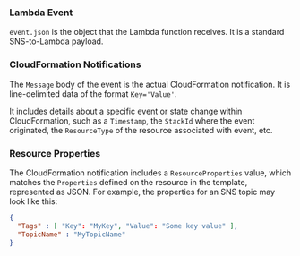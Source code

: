 ### Lambda Event

`event.json` is the object that the Lambda function receives. It is a standard SNS-to-Lambda payload.

### CloudFormation Notifications

The `Message` body of the event is the actual CloudFormation notification. It is line-delimited data of the format `Key='Value'`.

It includes details about a specific event or state change within CloudFormation, such as a `Timestamp`, the `StackId` where the event originated, the `ResourceType` of the resource associated with event, etc.

### Resource Properties

The CloudFormation notification includes a `ResourceProperties` value, which matches the `Properties` defined on the resource in the template, represented as JSON. For example, the properties for an SNS topic may look like this:

```json
{
  "Tags" : [ "Key": "MyKey", "Value": "Some key value" ],
  "TopicName" : "MyTopicName"
}
```
